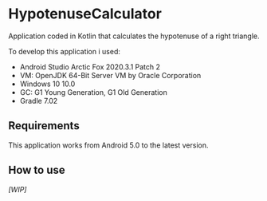 # HypotenuseCalculator
Application coded in Kotlin that calculates the hypotenuse of a right triangle.

To develop this application i used:

  - Android Studio Arctic Fox 2020.3.1 Patch 2
  - VM: OpenJDK 64-Bit Server VM by Oracle Corporation
  - Windows 10 10.0
  - GC: G1 Young Generation, G1 Old Generation
  - Gradle 7.02

## Requirements

This application works from Android 5.0 to the latest version.

## How to use

*[WIP]*
